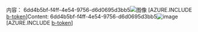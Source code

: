<span data-ttu-id="118b0-101">内容： 6dd4b5bf-f4ff-4e54-9756-d6d0695d3bb5![图像](bcd46616-86f7-462c-bf5e-5b3861e0e3c9.png)
[AZURE.INCLUDE [b-token](aa86ffd0-3158-4ae6-96ba-a279b3f1c04c.md)]</span><span class="sxs-lookup"><span data-stu-id="118b0-101">Content: 6dd4b5bf-f4ff-4e54-9756-d6d0695d3bb5![image](bcd46616-86f7-462c-bf5e-5b3861e0e3c9.png)
[AZURE.INCLUDE [b-token](aa86ffd0-3158-4ae6-96ba-a279b3f1c04c.md)]</span></span>

